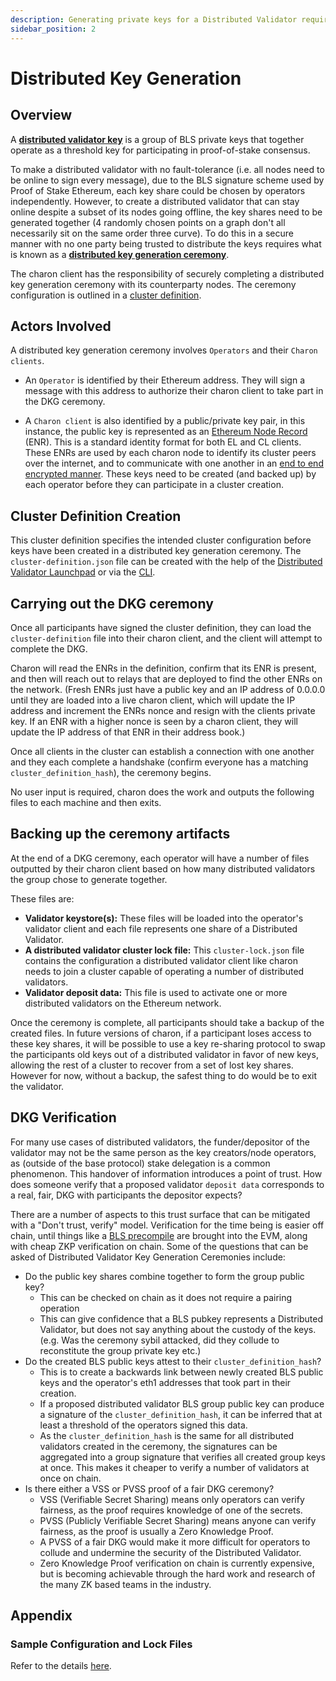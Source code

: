 ```yaml
---
description: Generating private keys for a Distributed Validator requires a Distributed Key Generation (DKG) Ceremony.
sidebar_position: 2
---
```


# Distributed Key Generation

## Overview

A [**distributed validator key**](../int/key-concepts.md#distributed-validator-key) is a group of BLS private keys that together operate as a threshold key for participating in proof-of-stake consensus.

To make a distributed validator with no fault-tolerance (i.e. all nodes need to be online to sign every message), due to the BLS signature scheme used by Proof of Stake Ethereum, each key share could be chosen by operators independently. However, to create a distributed validator that can stay online despite a subset of its nodes going offline, the key shares need to be generated together (4 randomly chosen points on a graph don't all necessarily sit on the same order three curve). To do this in a secure manner with no one party being trusted to distribute the keys requires what is known as a [**distributed key generation ceremony**](../int/key-concepts.md#distributed-validator-key-generation-ceremony).

The charon client has the responsibility of securely completing a distributed key generation ceremony with its counterparty nodes. The ceremony configuration is outlined in a [cluster definition](../charon/cluster-configuration.md).

## Actors Involved

A distributed key generation ceremony involves `Operators` and their `Charon clients`.

- An `Operator` is identified by their Ethereum address. They will sign a message with this address to authorize their charon client to take part in the DKG ceremony. 

- A `Charon client` is also identified by a public/private key pair, in this instance, the public key is represented as an [Ethereum Node Record](https://eips.ethereum.org/EIPS/eip-778) (ENR). This is a standard identity format for both EL and CL clients. These ENRs are used by each charon node to identify its cluster peers over the internet, and to communicate with one another in an [end to end encrypted manner](https://github.com/libp2p/go-libp2p/tree/master/p2p/security/noise). These keys need to be created (and backed up) by each operator before they can participate in a cluster creation.

## Cluster Definition Creation

This cluster definition specifies the intended cluster configuration before keys have been created in a distributed key generation ceremony. The `cluster-definition.json` file can be created with the help of the [Distributed Validator Launchpad](./cluster-configuration.md#using-the-dv-launchpad) or via the [CLI](./cluster-configuration.md#using-the-cli).

## Carrying out the DKG ceremony

Once all participants have signed the cluster definition, they can load the `cluster-definition` file into their charon client, and the client will attempt to complete the DKG. 

Charon will read the ENRs in the definition, confirm that its ENR is present, and then will reach out to relays that are deployed to find the other ENRs on the network. (Fresh ENRs just have a public key and an IP address of 0.0.0.0 until they are loaded into a live charon client, which will update the IP address and increment the ENRs nonce and resign with the clients private key. If an ENR with a higher nonce is seen by a charon client, they will update the IP address of that ENR in their address book.)

Once all clients in the cluster can establish a connection with one another and they each complete a handshake (confirm everyone has a matching `cluster_definition_hash`), the ceremony begins.

No user input is required, charon does the work and outputs the following files to each machine and then exits.

## Backing up the ceremony artifacts

At the end of a DKG ceremony, each operator will have a number of files outputted by their charon client based on how many distributed validators the group chose to generate together.

These files are:

- **Validator keystore(s):** These files will be loaded into the operator's validator client and each file represents one share of a Distributed Validator.
- **A distributed validator cluster lock file:** This `cluster-lock.json` file contains the configuration a distributed validator client like charon needs to join a cluster capable of operating a number of distributed validators.
- **Validator deposit data:** This file is used to activate one or more distributed validators on the Ethereum network. 

Once the ceremony is complete, all participants should take a backup of the created files. In future versions of charon, if a participant loses access to these key shares, it will be possible to use a key re-sharing protocol to swap the participants old keys out of a distributed validator in favor of new keys, allowing the rest of a cluster to recover from a set of lost key shares. However for now, without a backup, the safest thing to do would be to exit the validator.

## DKG Verification

For many use cases of distributed validators, the funder/depositor of the validator may not be the same person as the key creators/node operators, as (outside of the base protocol) stake delegation is a common phenomenon. This handover of information introduces a point of trust. How does someone verify that a proposed validator `deposit data` corresponds to a real, fair, DKG with participants the depositor expects?

There are a number of aspects to this trust surface that can be mitigated with a "Don't trust, verify" model. Verification for the time being is easier off chain, until things like a [BLS precompile](https://eips.ethereum.org/EIPS/eip-2537) are brought into the EVM, along with cheap ZKP verification on chain. Some of the questions that can be asked of Distributed Validator Key Generation Ceremonies include:

- Do the public key shares combine together to form the group public key?
  - This can be checked on chain as it does not require a pairing operation
  - This can give confidence that a BLS pubkey represents a Distributed Validator, but does not say anything about the custody of the keys. (e.g. Was the ceremony sybil attacked, did they collude to reconstitute the group private key etc.)
- Do the created BLS public keys attest to their `cluster_definition_hash`?
  - This is to create a backwards link between newly created BLS public keys and the operator's eth1 addresses that took part in their creation.
  - If a proposed distributed validator BLS group public key can produce a signature of the `cluster_definition_hash`, it can be inferred that at least a threshold of the operators signed this data.
  - As the `cluster_definition_hash` is the same for all distributed validators created in the ceremony, the signatures can be aggregated into a group signature that verifies all created group keys at once. This makes it cheaper to verify a number of validators at once on chain.
- Is there either a VSS or PVSS proof of a fair DKG ceremony?
  - VSS (Verifiable Secret Sharing) means only operators can verify fairness, as the proof requires knowledge of one of the secrets.
  - PVSS (Publicly Verifiable Secret Sharing) means anyone can verify fairness, as the proof is usually a Zero Knowledge Proof.
  - A PVSS of a fair DKG would make it more difficult for operators to collude and undermine the security of the Distributed Validator.
  - Zero Knowledge Proof verification on chain is currently expensive, but is becoming achievable through the hard work and research of the many ZK based teams in the industry.

## Appendix

### Sample Configuration and Lock Files

Refer to the details [here](../charon/cluster-configuration.md).
